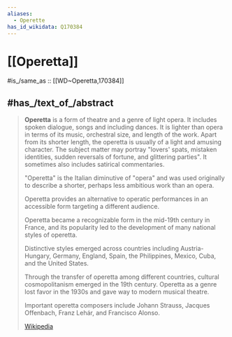 ```yaml
---
aliases:
  - Operette
has_id_wikidata: Q170384
---
```


# [[Operetta]] 

#is_/same_as :: [[WD~Operetta,170384]] 

## #has_/text_of_/abstract 

> **Operetta** is a form of theatre and a genre of light opera. 
> It includes spoken dialogue, songs and including dances. 
> It is lighter than opera in terms of its music, orchestral size, and length of the work. 
> Apart from its shorter length, the operetta is usually of a light and amusing character. 
> The subject matter may portray 
> "lovers' spats, mistaken identities, sudden reversals of fortune, and glittering parties". 
> It sometimes also includes satirical commentaries.
>
> "Operetta" is the Italian diminutive of "opera" 
> and was used originally to describe a shorter, perhaps less ambitious work than an opera. 
> 
> Operetta provides an alternative to operatic performances in an accessible form 
> targeting a different audience. 
> 
> Operetta became a recognizable form in the mid-19th century in France, 
> and its popularity led to the development of many national styles of operetta. 
> 
> Distinctive styles emerged across countries including Austria-Hungary, Germany, England, Spain, the Philippines, Mexico, Cuba, and the United States. 
> 
> Through the transfer of operetta among different countries, 
> cultural cosmopolitanism emerged in the 19th century. 
> Operetta as a genre lost favor in the 1930s and gave way to modern musical theatre. 
> 
> Important operetta composers include Johann Strauss, Jacques Offenbach, Franz Lehár, and Francisco Alonso.
>
> [Wikipedia](https://en.wikipedia.org/wiki/Operetta) 

